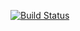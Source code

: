 
[![Build Status](https://travis-ci.org/cituoo/Home_task1.svg?branch=master)](https://travis-ci.org/cituoo/Home_task1)
